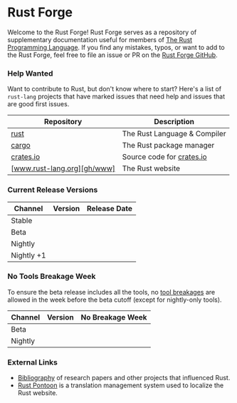 # Rust Forge
Welcome to the Rust Forge! Rust Forge serves as a repository of supplementary
documentation useful for members of [The Rust Programming Language]. If
you find any mistakes, typos, or want to add to the Rust Forge, feel free to
file an issue or PR on the [Rust Forge GitHub].

[The Rust Programming Language]: https://rust-lang.org
[Rust Forge GitHub]: https://github.com/rust-lang/rust-forge

<!-- All `<span id="..."></span>` elements are filled at run time when a reader
visits the website. Please refer to `js/index.js` for how these values
are generated.

Avoid changing the "Current Release Versions" without also updating the selector
in `js/index.js`.
-->

### Help Wanted

Want to contribute to Rust, but don't know where to start? Here's a list of 
`rust-lang` projects that have marked issues that need help and issues that are
good first issues.

Repository                  | Description
----------------------------|-----------------------------------------------
[rust][gh/rust]             | The Rust Language & Compiler
[cargo][gh/cargo]           | The Rust package manager
[crates.io][gh/crates.io]   | Source code for [crates.io](https://crates.io)
[www.rust-lang.org][gh/www] | The Rust website

[gh/rust]: https://github.com/rust-lang/rust/issues?q=is%3Aopen+is%3Aissue+label%3AE-help-wanted
[gh/cargo]: https://github.com/rust-lang/crates.io/issues?q=is%3Aopen+is%3Aissue+label%3AE-help-wanted
[gh/crates.io]: https://github.com/rust-lang/crates.io/issues?q=is%3Aopen+is%3Aissue+label%3AE-help-wanted
[gh/www]: https://github.com/rust-lang/www.rust-lang.org/labels/good%20first%20issue

### Current Release Versions

Channel    | Version | Release Date
-----------|---------|-------------
Stable     | <span id="stable-version"></span>  | <span id="stable-release-date"></span>
Beta       | <span id="beta-version"></span>    | <span id="beta-release-date"></span>
Nightly    | <span id="nightly-version"></span> | <span id="nightly-release-date"></span>
Nightly +1 | <span id="next-version"></span>    | <span id="next-release-date"></span>

### No Tools Breakage Week
To ensure the beta release includes all the tools, no [tool breakages] are
allowed in the week before the beta cutoff (except for nightly-only tools).

Channel | Version | No Breakage Week
--------|---------|-------------
Beta    | <span id="beta-cycle"></span>    | <span id="beta-timespan"></span>
Nightly | <span id="nightly-cycle"></span> | <span id="nightly-timespan"></span>

[tool breakages]: ./infra/toolstate.md

### External Links

* [Bibliography] of research papers and other projects that influenced Rust.
* [Rust Pontoon] is a translation management system used to localize the Rust
  website.

[Bibliography]: https://rustc-dev-guide.rust-lang.org/appendix/bibliography.html
[Rust Pontoon]: https://pontoon.rust-lang.org/
